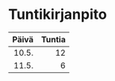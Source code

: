 Tuntikirjanpito
===============


| Päivä| Tuntia |
|-----:|-------:|
| 10.5.| 12     |
| 11.5.| 6      |
